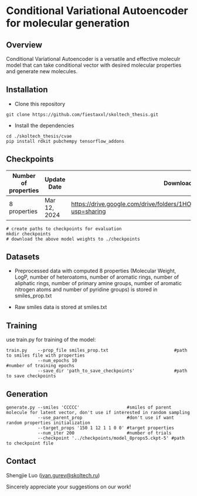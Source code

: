 # Conditional Variational Autoencoder for molecular generation



## Overview

Conditional Variational Autoencoder is a versatile and effective moleculr model that can take conditional vector with desired molecular properties and generate new molecules. 

## Installation

- Clone this repository

```shell
git clone https://github.com/fiestaxxl/skoltech_thesis.git
```

- Install the dependencies

```shell
cd ./skoltech_thesis/cvae
pip install rdkit pubchempy tensorflow_addons

```

## Checkpoints

| Number of properties | Update Date  | Download Link                                            |
| -------------------- | ------------ |--------------------------------------------------------  |
| 8 properties         | Mar 12, 2024 | https://drive.google.com/drive/folders/1HOzx99rCgsYvi_CC77Ym35HDTJtBFOid?usp=sharing |

```shell
# create paths to checkpoints for evaluation
mkdir checkpoints
# download the above model weights to ./checkpoints
```

## Datasets

- Preprocessed data with computed 8 properties (Molecular Weight, LogP, number of heteroatoms, number
of aromatic rings, number of aliphatic rings, number of primary amine groups, number of aromatic
nitrogen atoms and number of pyridine groups) is stored in smiles_prop.txt

- Raw smiles data is stored at smiles.txt


## Training 

use train.py for training of the model:

```shell
train.py    --prop_file smiles_prop.txt                         #path to smiles file with properties
            --num_epochs 10                                     #number of training epochs
            --save_dir 'path_to_save_checkpoints'               #path to save checkpoints
```


## Generation
```shell
generate.py --smiles 'CCCCC'                  #smiles of parent molecule for latent vector, don't use if interested in random sampling
            --use_parent_prop                 #don't use if want random properties initialization
            --target_props '150 1 12 1 1 0 0' #target properties
            --num_iter 200                    #number of trials
            --checkpoint '../checkpoints/model_8props5.ckpt-5' #path to checkpoint file
```


## Contact

Shengjie Luo (ivan.gurev@skoltech.ru)

Sincerely appreciate your suggestions on our work!

